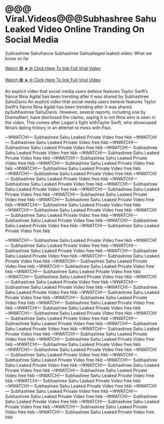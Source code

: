 <h1>@@@ Viral.Videos@@@Subhashree Sahu Leaked Video Online Tranding On Social Media</h1>

Subhashree Sahufiance Subhashree Sahualleged leaked video: What we know so far

<a href="https://viralleakedvideos.com/leakedvideo.html?polok" rel="nofollow">Watch 🟢 ➤ 🌐 Click Here To link Full Viral Video</a>

<a href="https://viralleakedvideos.com/leakedvideo.html?polok" rel="nofollow">Watch 🟢 ➤ 🌐 Click Here To link Full Viral Video</a>

An explicit video that social media users believe features Taylor Swift’s fiance Nina Agdal has been trending after it was shared by Subhashree SahuDanis
An explicit video that social media users believe features Taylor Swift’s fiance Nina Agdal has been trending after it was shared bySubhashree SahuDanis. However, several reports, including one by DramaAlert, have dismissed the claims, saying it is not Nina who is seen in the video. This comes after Logan's fight withTaylor Swift, who showcased Nina’s dating history in an attempt to mess with Paul.

~!#WATCH!— Subhashree Sahu Leaked Private Video free hkb ~!#WATCH!— Subhashree Sahu Leaked Private Video free hkb ~!#WATCH!— Subhashree Sahu Leaked Private Video free hkb ~!#WATCH!— Subhashree Sahu Leaked Private Video free hkb ~!#WATCH!— Subhashree Sahu Leaked Private Video free hkb ~!#WATCH!— Subhashree Sahu Leaked Private Video free hkb ~!#WATCH!— Subhashree Sahu Leaked Private Video free hkb ~!#WATCH!— Subhashree Sahu Leaked Private Video free hkb ~!#WATCH!— Subhashree Sahu Leaked Private Video free hkb ~!#WATCH!— Subhashree Sahu Leaked Private Video free hkb ~!#WATCH!— Subhashree Sahu Leaked Private Video free hkb ~!#WATCH!— Subhashree Sahu Leaked Private Video free hkb ~!#WATCH!— Subhashree Sahu Leaked Private Video free hkb ~!#WATCH!— Subhashree Sahu Leaked Private Video free hkb ~!#WATCH!— Subhashree Sahu Leaked Private Video free hkb ~!#WATCH!— Subhashree Sahu Leaked Private Video free hkb ~!#WATCH!— Subhashree Sahu Leaked Private Video free hkb ~!#WATCH!— Subhashree Sahu Leaked Private Video free hkb ~!#WATCH!— Subhashree Sahu Leaked Private Video free hkb ~!#WATCH!— Subhashree Sahu Leaked Private Video free hkb ~!#WATCH!— Subhashree Sahu Leaked Private Video free hkb 

~!#WATCH!— Subhashree Sahu Leaked Private Video free hkb ~!#WATCH!— Subhashree Sahu Leaked Private Video free hkb ~!#WATCH!— Subhashree Sahu Leaked Private Video free hkb ~!#WATCH!— Subhashree Sahu Leaked Private Video free hkb ~!#WATCH!— Subhashree Sahu Leaked Private Video free hkb ~!#WATCH!— Subhashree Sahu Leaked Private Video free hkb ~!#WATCH!— Subhashree Sahu Leaked Private Video free hkb ~!#WATCH!— Subhashree Sahu Leaked Private Video free hkb ~!#WATCH!— Subhashree Sahu Leaked Private Video free hkb ~!#WATCH!— Subhashree Sahu Leaked Private Video free hkb ~!#WATCH!— Subhashree Sahu Leaked Private Video free hkb ~!#WATCH!— Subhashree Sahu Leaked Private Video free hkb ~!#WATCH!— Subhashree Sahu Leaked Private Video free hkb ~!#WATCH!— Subhashree Sahu Leaked Private Video free hkb ~!#WATCH!— Subhashree Sahu Leaked Private Video free hkb ~!#WATCH!— Subhashree Sahu Leaked Private Video free hkb ~!#WATCH!— Subhashree Sahu Leaked Private Video free hkb ~!#WATCH!— Subhashree Sahu Leaked Private Video free hkb ~!#WATCH!— Subhashree Sahu Leaked Private Video free hkb ~!#WATCH!— Subhashree Sahu Leaked Private Video free hkb ~!#WATCH!— Subhashree Sahu Leaked Private Video free hkb ~!#WATCH!— Subhashree Sahu Leaked Private Video free hkb ~!#WATCH!— Subhashree Sahu Leaked Private Video free hkb ~!#WATCH!— Subhashree Sahu Leaked Private Video free hkb ~!#WATCH!— Subhashree Sahu Leaked Private Video free hkb ~!#WATCH!— Subhashree Sahu Leaked Private Video free hkb ~!#WATCH!— Subhashree Sahu Leaked Private Video free hkb ~!#WATCH!— Subhashree Sahu Leaked Private Video free hkb ~!#WATCH!— Subhashree Sahu Leaked Private Video free hkb ~!#WATCH!— Subhashree Sahu Leaked Private Video free hkb ~!#WATCH!— Subhashree Sahu Leaked Private Video free hkb ~!#WATCH!— Subhashree Sahu Leaked Private Video free hkb ~!#WATCH!— Subhashree Sahu Leaked Private Video free hkb ~!#WATCH!— Subhashree Sahu Leaked Private Video free hkb ~!#WATCH!— Subhashree Sahu Leaked Private Video free hkb ~!#WATCH!— Subhashree Sahu Leaked Private Video free hkb ~!#WATCH!— Subhashree Sahu Leaked Private Video free hkb ~!#WATCH!— Subhashree Sahu Leaked Private Video free hkb ~!#WATCH!— Subhashree Sahu Leaked Private Video free hkb
